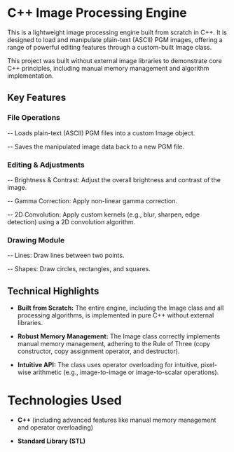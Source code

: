 # C++ Image Processing Engine

This is a lightweight image processing engine built from scratch in C++. It is designed to load and manipulate plain-text (ASCII) PGM images, offering a range of powerful editing features through a custom-built Image class.

This project was built without external image libraries to demonstrate core C++ principles, including manual memory management and algorithm implementation.

## Key Features

### File Operations

-- Loads plain-text (ASCII) PGM files into a custom Image object.

-- Saves the manipulated image data back to a new PGM file.

### Editing & Adjustments

-- Brightness & Contrast: Adjust the overall brightness and contrast of the image.

-- Gamma Correction: Apply non-linear gamma correction.

-- 2D Convolution: Apply custom kernels (e.g., blur, sharpen, edge detection) using a 2D convolution algorithm.

### Drawing Module

-- Lines: Draw lines between two points.

-- Shapes: Draw circles, rectangles, and squares.

## Technical Highlights

* **Built from Scratch:** The entire engine, including the Image class and all processing algorithms, is implemented in pure C++ without external libraries.

* **Robust Memory Management:** The Image class correctly implements manual memory management, adhering to the Rule of Three (copy constructor, copy assignment operator, and destructor).

* **Intuitive API:** The class uses operator overloading for intuitive, pixel-wise arithmetic (e.g., image-to-image or image-to-scalar operations).

# Technologies Used

* **C++** (including advanced features like manual memory management and operator overloading)

* **Standard Library (STL)**
